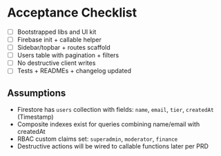 # Acceptance Checklist

- [ ] Bootstrapped libs and UI kit
- [ ] Firebase init + callable helper
- [ ] Sidebar/topbar + routes scaffold
- [ ] Users table with pagination + filters
- [ ] No destructive client writes
- [ ] Tests + READMEs + changelog updated

## Assumptions

- Firestore has `users` collection with fields: `name`, `email`, `tier`, `createdAt` (Timestamp)
- Composite indexes exist for queries combining name/email with createdAt
- RBAC custom claims set: `superadmin`, `moderator`, `finance`
- Destructive actions will be wired to callable functions later per PRD
